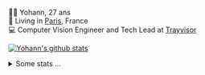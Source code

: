 <p>
  👨🏻 <bold>Yohann</bold>, 27 ans<br/>
  💼 Living in <a href="https://www.google.com/maps?q=paris">Paris</a>, France<br/>
  💻 Computer Vision Engineer and Tech Lead at <a href="https://trayvisor.com/">Trayvisor</a><br/>
</p>

<a href="https://github.com/anuraghazra/github-readme-stats"><img align="center" src="https://github-readme-stats-go94hl40s-yohann84l.vercel.app//api?username=yohann84L&show_icons=true&include_all_commits=true" alt="Yohann's github stats" /> </a>


<details>
  <summary>Some stats ...</summary><br/>
  

<!--START_SECTION:waka-->
![Code Time](http://img.shields.io/badge/Code%20Time-493%20hrs%2029%20mins-blue)

![Profile Views](http://img.shields.io/badge/Profile%20Views-0-blue)

**🐱 My GitHub Data** 

> 📦 440.5 kB Used in GitHub's Storage 
 > 
> 🏆 262 Contributions in the Year 2023
 > 
> 🚫 Not Opted to Hire
 > 
> 📜 24 Public Repositories 
 > 
> 🔑 21 Private Repositories 
 > 
**I'm an Early 🐤** 

```text
🌞 Morning                8884 commits        ████████░░░░░░░░░░░░░░░░░   31.68 % 
🌆 Daytime                15729 commits       ██████████████░░░░░░░░░░░   56.08 % 
🌃 Evening                3282 commits        ███░░░░░░░░░░░░░░░░░░░░░░   11.70 % 
🌙 Night                  151 commits         ░░░░░░░░░░░░░░░░░░░░░░░░░   00.54 % 
```
📅 **I'm Most Productive on Wednesday** 

```text
Monday                   4961 commits        ████░░░░░░░░░░░░░░░░░░░░░   17.69 % 
Tuesday                  5083 commits        █████░░░░░░░░░░░░░░░░░░░░   18.12 % 
Wednesday                6433 commits        ██████░░░░░░░░░░░░░░░░░░░   22.94 % 
Thursday                 6307 commits        ██████░░░░░░░░░░░░░░░░░░░   22.49 % 
Friday                   4907 commits        ████░░░░░░░░░░░░░░░░░░░░░   17.50 % 
Saturday                 138 commits         ░░░░░░░░░░░░░░░░░░░░░░░░░   00.49 % 
Sunday                   217 commits         ░░░░░░░░░░░░░░░░░░░░░░░░░   00.77 % 
```


📊 **This Week I Spent My Time On** 

```text
🕑︎ Time Zone: Europe/Paris

💬 Programming Languages: 
YAML                     2 hrs 58 mins       █████████░░░░░░░░░░░░░░░░   36.65 % 
Python                   2 hrs 54 mins       █████████░░░░░░░░░░░░░░░░   35.94 % 
Jupyter                  1 hr 8 mins         ████░░░░░░░░░░░░░░░░░░░░░   14.18 % 
SQL                      41 mins             ██░░░░░░░░░░░░░░░░░░░░░░░   08.50 % 
Bash                     11 mins             █░░░░░░░░░░░░░░░░░░░░░░░░   02.41 % 

🔥 Editors: 
PyCharm                  6 hrs 58 mins       ██████████████████████░░░   86.20 % 
VS Code                  1 hr 7 mins         ███░░░░░░░░░░░░░░░░░░░░░░   13.80 % 

💻 Operating System: 
Mac                      8 hrs 5 mins        █████████████████████████   100.00 % 
```

**I Mostly Code in Python** 

```text
Python                   20 repos            █████████████░░░░░░░░░░░░   52.63 % 
Java                     6 repos             ████░░░░░░░░░░░░░░░░░░░░░   15.79 % 
Jupyter Notebook         2 repos             █░░░░░░░░░░░░░░░░░░░░░░░░   05.26 % 
JavaScript               2 repos             █░░░░░░░░░░░░░░░░░░░░░░░░   05.26 % 
Shell                    1 repo              █░░░░░░░░░░░░░░░░░░░░░░░░   02.63 % 
```




 Last Updated on 30/03/2023 01:40:46 UTC
<!--END_SECTION:waka-->
